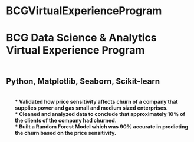 # BCGVirtualExperienceProgram
# BCG Data Science &amp; Analytics Virtual Experience Program
## <br /> Python, Matplotlib, Seaborn, Scikit-learn
<ul>
    <b>
    <br />* Validated how price sensitivity affects churn of a company that supplies power and gas small and medium sized enterprises.
    <br />* Cleaned and analyzed data to conclude that approximately 10% of the clients of the company had churned.
    <br />* Built a Random Forest Model which was 90% accurate in predicting the churn based on the price sensitivity.
    </b>
</ul

